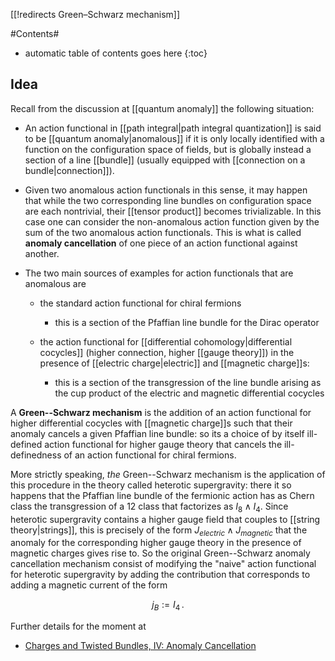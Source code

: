 [[!redirects Green–Schwarz mechanism]]

#Contents#
* automatic table of contents goes here
{:toc}

## Idea

Recall from the discussion at [[quantum anomaly]] the following situation:

* An action functional in [[path integral|path integral quantization]] is said to be [[quantum anomaly|anomalous]] if it is only locally identified with a function on the configuration space of fields, but is globally instead a section of a line [[bundle]] (usually equipped with [[connection on a bundle|connection]]).

* Given two anomalous action functionals in this sense, it may happen that while the two corresponding line bundles on configuration space are each nontrivial, their [[tensor product]] becomes trivializable. In this case one can consider the non-anomalous action function given by the sum of the two anomalous action functionals. This is what is called **anomaly cancellation** of one piece of an action functional against another. 

* The two main sources of examples for action functionals that are anomalous are

  * the standard action functional for chiral fermions 

    * this is a section of the Pfaffian line bundle for the Dirac operator

  * the action functional for [[differential cohomology|differential cocycles]] (higher connection, higher [[gauge theory]]) in the presence of [[electric charge|electric]] and [[magnetic charge]]s: 

    * this is a section of the transgression of the line bundle arising as the cup product of the electric and magnetic differential cocycles


A **Green--Schwarz mechanism** is the addition of an action functional for higher differential cocycles with [[magnetic charge]]s such that their anomaly cancels a given Pfaffian line bundle: so its a choice of by itself ill-defined action functional for higher gauge theory that cancels the ill-definedness of an action functional for chiral fermions.

More strictly speaking, _the_ Green--Schwarz mechanism is the application of this procedure in the theory called heterotic supergravity: there it so happens that the Pfaffian line bundle of the fermionic action has as Chern class the transgression of a 12 class that factorizes as $I_8 \wedge I_4$. Since heterotic supergravity contains a higher gauge field that couples to [[string theory|strings]], this is precisely of the form $J_{electric} \wedge J_{magnetic}$ that the anomaly for the corresponding higher gauge theory in the presence of magnetic charges gives rise to. So the original Green--Schwarz anomaly cancellation mechanism consist of modifying the "naive" action functional for heterotic supergravity by adding the contribution that corresponds to adding a magnetic current of the form

$$
  j_B := I_4
  \,.
$$

Further details for the moment at

* [Charges and Twisted Bundles, IV: Anomaly Cancellation](http://golem.ph.utexas.edu/category/2008/04/charges_and_twisted_bundles_iv.html)

